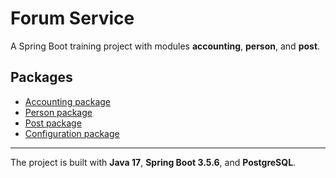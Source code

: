 # Forum Service

A Spring Boot training project with modules **accounting**, **person**, and **post**.

## Packages

- [Accounting package](src/main/java/cohort_65/java/forumservice/accounting)  
- [Person package](src/main/java/cohort_65/java/forumservice/person)  
- [Post package](src/main/java/cohort_65/java/forumservice/post)  
- [Configuration package](src/main/java/cohort_65/java/forumservice/configuration)  

---
The project is built with **Java 17**, **Spring Boot 3.5.6**, and **PostgreSQL**.
